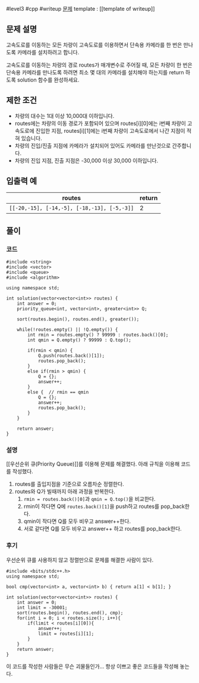 
#level3 #cpp #writeup
[문제](https://school.programmers.co.kr/learn/courses/30/lessons/42884)
template : [[template of writeup]]

## 문제 설명

고속도로를 이동하는 모든 차량이 고속도로를 이용하면서 단속용 카메라를 한 번은 만나도록 카메라를 설치하려고 합니다.

고속도로를 이동하는 차량의 경로 routes가 매개변수로 주어질 때, 모든 차량이 한 번은 단속용 카메라를 만나도록 하려면 최소 몇 대의 카메라를 설치해야 하는지를 return 하도록 solution 함수를 완성하세요.

## 제한 조건

- 차량의 대수는 1대 이상 10,000대 이하입니다.
- routes에는 차량의 이동 경로가 포함되어 있으며 routes[i][0]에는 i번째 차량이 고속도로에 진입한 지점, routes[i][1]에는 i번째 차량이 고속도로에서 나간 지점이 적혀 있습니다.
- 차량의 진입/진출 지점에 카메라가 설치되어 있어도 카메라를 만난것으로 간주합니다.
- 차량의 진입 지점, 진출 지점은 -30,000 이상 30,000 이하입니다.

## 입출력 예

| routes                                      | return |
| ------------------------------------------- | ------ |
| `[[-20,-15], [-14,-5], [-18,-13], [-5,-3]]` | 2      |

## 풀이

### 코드

```
#include <string>
#include <vector>
#include <queue>
#include <algorithm>

using namespace std;

int solution(vector<vector<int>> routes) {
    int answer = 0;
    priority_queue<int, vector<int>, greater<int>> Q;
    
    sort(routes.begin(), routes.end(), greater());
    
    while(!routes.empty() || !Q.empty()) { 
        int rmin = routes.empty() ? 99999 : routes.back()[0];
        int qmin = Q.empty() ? 99999 : Q.top();
        
        if(rmin < qmin) {
            Q.push(routes.back()[1]);
            routes.pop_back();
        }
        else if(rmin > qmin) {
            Q = {};
            answer++;
        }
        else {  // rmin == qmin
            Q = {};
            answer++;
            routes.pop_back();
        }
    }
    
    return answer;
}
```

### 설명

[[우선순위 큐(Priority Queue)]]를 이용해 문제를 해결했다. 아래 규칙을 이용해 코드를 작성했다.

1. routes를 출입지점을 기준으로 오름차순 정렬한다.
2. routes와 Q가 빌때까지 아래 과정을 반복한다.
	1. `rmin = routes.back()[0]`과 `qmin = Q.top()`을 비교한다.
	2. rmin이 작다면 Q에 `routes.back()[1]`을 push하고 routes를 pop_back한다.
	3. qmin이 작다면 Q를 모두 비우고 answer++한다.
	4. 서로 같다면 Q를 모두 비우고 answer++ 하고 routes를 pop_back한다.

### 후기

우선순위 큐를 사용하지 않고 정렬만으로 문제를 해결한 사람이 있다.

```
#include <bits/stdc++.h>
using namespace std;

bool cmp(vector<int> a, vector<int> b) { return a[1] < b[1]; }

int solution(vector<vector<int>> routes) {
    int answer = 0;
    int limit = -30001;
    sort(routes.begin(), routes.end(), cmp);
    for(int i = 0; i < routes.size(); i++){
        if(limit < routes[i][0]){
            answer++;
            limit = routes[i][1];
        }
    }
    return answer;
}
```

이 코드를 작성한 사람들은 무슨 괴물들인가... 항상 이쁘고 좋은 코드들을 작성해 놓는다.
